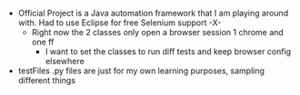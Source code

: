 - Official Project is a Java automation framework that I am playing around with.  Had to use Eclipse for free Selenium support -X-
  - Right now the 2 classes only open a browser session 1 chrome and one ff
    - I want to set the classes to run diff tests and keep browser config elsewhere
- testFiles .py files are just for my own learning purposes, sampling different things

